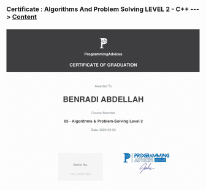 ### Certificate : Algorithms And Problem Solving LEVEL 2 - C++  ---> [Content](../)

### [![](./src/Certificate__Algorithms__And__Problem__Solving__Level__2__Using__C++.png)](./src/Certificate__Algorithms__And__Problem__Solving__Level__2__Using__C++.pdf)
